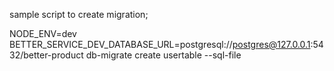 sample script to create migration;

NODE_ENV=dev BETTER_SERVICE_DEV_DATABASE_URL=postgresql://postgres@127.0.0.1:5432/better-product db-migrate create usertable --sql-file



